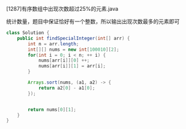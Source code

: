 [1287]有序数组中出现次数超过25%的元素.java

统计数量，题目中保证恰好有一个整数，所以输出出现次数最多的元素即可

```java
class Solution {
    public int findSpecialInteger(int[] arr) {
        int n = arr.length;
        int[][] nums = new int[100010][2];
        for(int i = 0; i < n; ++ i) {
            nums[arr[i]][0] ++;
            nums[arr[i]][1] = arr[i];
        }

        Arrays.sort(nums, (a1, a2) -> {
            return a2[0] - a1[0];
        });


        return nums[0][1];
    }
}
```